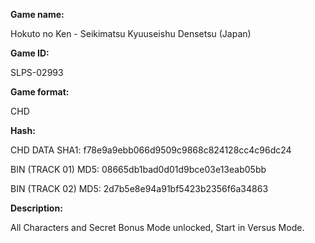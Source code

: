 **Game name:**

Hokuto no Ken - Seikimatsu Kyuuseishu Densetsu (Japan)

**Game ID:**

SLPS-02993

**Game format:**

CHD

**Hash:**

CHD DATA SHA1: f78e9a9ebb066d9509c9868c824128cc4c96dc24

BIN (TRACK 01) MD5: 08665db1bad0d01d9bce03e13eab05bb

BIN (TRACK 02) MD5: 2d7b5e8e94a91bf5423b2356f6a34863

**Description:**

All Characters and Secret Bonus Mode unlocked, Start in Versus Mode.
